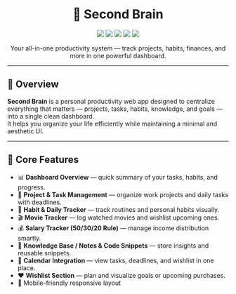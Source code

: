 <h1 align="center">🧠 Second Brain</h1>

<p align="center">
  <img src="https://img.shields.io/badge/Next.js-000000?style=for-the-badge&logo=nextdotjs&logoColor=white" />
  <img src="https://img.shields.io/badge/Prisma-2D3748?style=for-the-badge&logo=prisma&logoColor=white" />
  <img src="https://img.shields.io/badge/PostgreSQL-336791?style=for-the-badge&logo=postgresql&logoColor=white" />
  <img src="https://img.shields.io/badge/TailwindCSS-06B6D4?style=for-the-badge&logo=tailwindcss&logoColor=white" />
  <img src="https://img.shields.io/badge/React-61DAFB?style=for-the-badge&logo=react&logoColor=black" />
</p>

<p align="center">
  Your all-in-one productivity system — track projects, habits, finances, and more in one powerful dashboard.
</p>

---

## 🚀 Overview

**Second Brain** is a personal productivity web app designed to centralize everything that matters — projects, tasks, habits, knowledge, and goals — into a single clean dashboard.  
It helps you organize your life efficiently while maintaining a minimal and aesthetic UI.

---

## 🧩 Core Features

- 📊 **Dashboard Overview** — quick summary of your tasks, habits, and progress.  
- 📁 **Project & Task Management** — organize work projects and daily tasks with deadlines.  
- 🔁 **Habit & Daily Tracker** — track routines and personal habits visually.  
- 🎬 **Movie Tracker** — log watched movies and wishlist upcoming ones.  
- 💰 **Salary Tracker (50/30/20 Rule)** — manage income distribution smartly.  
- 🧠 **Knowledge Base / Notes & Code Snippets** — store insights and reusable snippets.  
- 📅 **Calendar Integration** — view tasks, deadlines, and wishlist in one place.  
- ❤️ **Wishlist Section** — plan and visualize goals or upcoming purchases.
- 📱 Mobile-friendly responsive layout  





